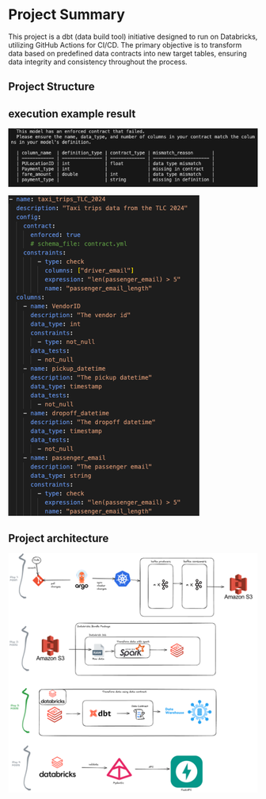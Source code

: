 # Project Summary

This project is a dbt (data build tool) initiative designed to run on Databricks, utilizing GitHub Actions for CI/CD. The primary objective is to transform data based on predefined data contracts into new target tables, ensuring data integrity and consistency throughout the process.


## Project Structure

## execution example result
![res](images/res.png)

![data contract model](images/model.png)


## Project architecture
![Project Architecture](images/diagram_s3.png)